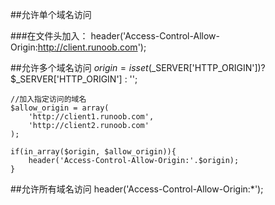 ##允许单个域名访问

###在文件头加入：
	header('Access-Control-Allow-Origin:http://client.runoob.com');

##允许多个域名访问
	$origin = isset($_SERVER['HTTP_ORIGIN'])? $_SERVER['HTTP_ORIGIN'] : '';

	//加入指定访问的域名
	$allow_origin = array(  
	    'http://client1.runoob.com',  
	    'http://client2.runoob.com'  
	);  
	  
	if(in_array($origin, $allow_origin)){  
	    header('Access-Control-Allow-Origin:'.$origin);       
	}

##允许所有域名访问
	header('Access-Control-Allow-Origin:*');